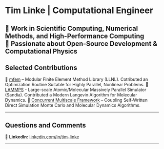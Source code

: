 # Tim Linke | Computational Engineer  

🔹 **Work in Scientific Computing, Numerical Methods, and High-Performance Computing**  
🔹 **Passionate about Open-Source Development & Computational Physics**   
---

## **Selected Contributions**  
🔹 [mfem](https://github.com/mfem/mfem/pull/4486) – Modular Finite Element Method Library (LLNL). Cotributed an Optimization Routine Suitable for Highly Parallel, Nonlinear Problems.
🔹 [LAMMPS](https://github.com/lammps/lammps/pull/4574) - Large-scale Atomic/Molecular Massively Parallel Simulator (Sandia). Contributed a Modern Langevin Algorithm for Molecular Dynamics.
🔹 [Concurrent Multiscale Framework](https://github.com/talinke/Concurrent-DSMC-MD) – Coupling Self-Written Direct Simulation Monte Carlo and Molecular Dynamics Algorithms.  

---

## **Questions and Comments**  
🔹 **LinkedIn:** [linkedin.com/in/tim-linke](https://www.linkedin.com/in/tim-linke/) 

---
